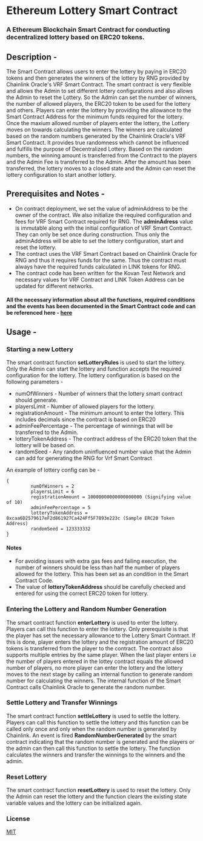 # Ethereum Lottery Smart Contract

### A Ethereum Blockchain Smart Contract for conducting decentralized lottery based on ERC20 tokens.

## Description - 

The Smart Contract allows users to enter the lottery by paying in ERC20 tokens and then generates the winners
of the lottery by RNG provided by Chainlink Oracle's VRF Smart Contract.
The smart contract is very flexible and allows the Admin to set different lottery configurations and also allows the Admin to reset the Lottery.
So the Admin can set the number of winners, the number of allowed players, the ERC20 token to be used for the lottery and others.
Players can enter the lottery by providing the allowance to the Smart Contract Address for the minimum funds required for the lottery. 
Once the maxium allowed number of players enter the lottery, the Lottery moves on towards calculating the winners.
The winners are calculated based on the random numbers generated by the Chainlink Oracle's VRF Smart Contract. It provides true randomness which cannot be influenced and fulfills the purpose of Decentralized Lottery.
Based on the random numbers, the winning amount is transferred from the Contract to the players and the Admin Fee is transferred to the Admin.
After the amount has been transferred, the lottery moves to a closed state and the Admin can reset the lottery configuration to start another lottery.


## Prerequisites and Notes - 

- On contract deployment, we set the value of adminAddress to be the owner of the contract. We also initialize the required configuration and fees for VRF Smart Contract required for RNG. The **adminAdress** value is immutable along with the initial configuration of VRF Smart Contract. They can only be set once during construction. Thus only the adminAddress will be able to set the lottery configuration, start and reset the lottery.
- The contract uses the VRF Smart Contract based on Chainlink Oracle for RNG and thus it requires funds for the same. Thus the contract must always have the required funds calculated in LINK tokens for RNG.
- The contract code has been written for the Kovan Test Network and necessary values for VRF Contract and LINK Token Address can be updated for different networks.

#### All the necessary information about all the functions, required conditions and the events has been documented in the Smart Contract code and can be referenced here - [here](contracts/LotteryContract.sol)

## Usage - 

### Starting a new Lottery

The smart contract function **setLotteryRules** is used to start the lottery. Only the Admin can start the lottery and function accepts the required configuration for the lottery. The lottery configuration is based on the following parameters - 
- numOfWinners - Number of winners that the lottery smart contract should generate. 
- playersLimit - Number of allowed players for the lottery.
- registrationAmount - The minimum amount to enter the lottery. This includes decimals since the contract is based on ERC20
- adminFeePercentage - The percentage of winnings that will be transferred to the Admin.
- lotteryTokenAddress - The contract address of the ERC20 token that the lottery will be based on.
- randomSeed - Any random uninfluenced number value that the Admin can add for generating the RNG for Vrf Smart Contract

An example of lottery config can be - 
```
{
         numOfWinners = 2
         playersLimit = 6
         registrationAmount = 10000000000000000000 (Signifying value of 10)
         adminFeePercentage = 5
         lotteryTokenAddress = 0xcaa6D2579617eF2d861927Ca424Ff5F7893e223c (Sample ERC20 Token Address)
         randomSeed = 123333332 
}
```

#### Notes 
- For avoiding issues with extra gas fees and failing execution, the number of winners should be less than half the number of players allowed for the lottery. This has been set as an condition in the Smart Contract Code.
- The value of **lotteryTokenAddress** should be carefully checked and entered for using the correct ERC20 token for lottery.

### Entering the Lottery and Random Number Generation

The smart contract function **enterLottery** is used to enter the lottery. Players can call this function to enter the lottery.
Only prerequisite is that the player has set the necessary allowance to the Lottery Smart Contract.
If this is done, player enters the lottery and the registration amount of ERC20 tokens is transferred from the player to the contract. The contract also supports multiple entries by the same player. 
When the last player enters i.e the number of players entered in the lottey contract equals the allowed number of players, no more player can enter the lottery and the lottery moves to the next stage by calling an internal function to generate random number for calculating the winners. The internal function of the Smart Contract calls Chainlink Oracle to generate the random number.


### Settle Lottery and Transfer Winnings

The smart contract function **settleLottery** is used to settle the lottery. Players can call this function to settle the lottery and this function can be called only once and only when the random number is generated by Chainlink. An event is fired **RandomNumberGenerated** by the smart contract indicating that the random number is generated and the players or the admin can then call this function to settle the lottery. The function calculates the winners and transfer the winnings to the winners and the admin. 

### Reset Lottery

The smart contract function **resetLottery** is used to reset the lottery. Only the Admin can reset the lottery and the function clears the existing state variable values and the lottery can be initialized again.

### License
[MIT](https://choosealicense.com/licenses/mit/)





